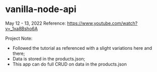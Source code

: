# vanilla-node-api

May 12 - 13, 2022
Reference: https://www.youtube.com/watch?v=_1xa8Bsho6A

Project Note:

- Followed the tutorial as referenced with a slight variations here and there;
- Data is stored in the products.json;
- This app can do full CRUD on data in the products.json
